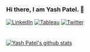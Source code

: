 ### Hi there, I am Yash Patel. 👋

[![LinkedIn](https://img.icons8.com/doodle/32/000000/linkedin--v2.png)][1]
[![Tableau](https://img.icons8.com/color/32/000000/tableau-software.png)][2]
[![Twitter](https://img.icons8.com/doodle/32/000000/twitter--v1.png)][3]

[1]: https://www.linkedin.com/in/yashpatel2911/
[2]: https://public.tableau.com/profile/yashpatel2911/
[3]: https://twitter.com/yash_killerboy

#
[![Yash Patel's github stats](https://github-readme-stats.vercel.app/api?username=yashpatel2911&show_icons=true)](https://github.com/anuraghazra/github-readme-stats)

